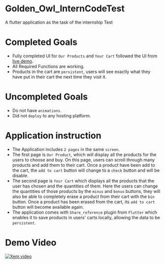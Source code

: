 # Golden_Owl_InternCodeTest
A flutter application as the task of the internship Test


# Completed Goals
  - Fully completed UI for `Our Products` and `Your Cart` followed the UI from [live demo][LDlink].
  - All Required Functions are working.
  - Products in the cart are `persistent`, users will see exactly what they have put in their cart the next time they visit it.
# Uncompleted Goals
  - Do not have `animations`.
  - Did not `deploy` to any hosting platform.
# Application instruction
  - The Application includes `2 pages` in the same `screen`.
  - The first page is `Our Product`, which will display all the products for the users to choose and buy. On this page, users can scroll through many products and add them to their cart. Once a product have been add to the cart, the `add to cart` button will change to a `check` button and will be disable.
  - The second page is `Your Cart` which displays all the products that the user has chosen and the quantities of them. Here the users can change the quantities of those products by the `minus` and `bonus` buttons, they will also be able to completely erase a product from their cart with the `bin` button. Once a product has been erased from the cart, its `add to cart` button will become available again.
  - The application comes with `Share_reference` plugin from `Flutter` which enables it to save products in users' carts locally, allowing the data to be `persistent`.
# Demo Video
[![Xem video](https://img.youtube.com/vi/)]([https://www.youtube.com/embed/<VIDEO_ID>](https://github.com/unknow0123456789/Golden_Owl_InternCodeTest/blob/main/Demo_AppTestGoldenOwl.mp4)https://github.com/unknow0123456789/Golden_Owl_InternCodeTest/blob/main/Demo_AppTestGoldenOwl.mp4)

[LDlink]:https://gshoes.vercel.app
